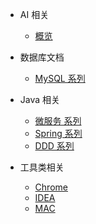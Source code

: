 - AI 相关
    - [概览](docs/ai/doc.md)


- 数据库文档
  - [MySQL 系列](docs/sql/doc.md)


- Java 相关
  - [微服务 系列](docs/microservice/doc.md)
  - [Spring 系列](docs/spring/doc.md)
  - [DDD 系列](docs/ddd/doc.md)


- 工具类相关
  - [Chrome](docs/tool/chrome/doc.md)
  - [IDEA](docs/tool/idea/doc.md)
  - [MAC](docs/tool/mac/doc.md)